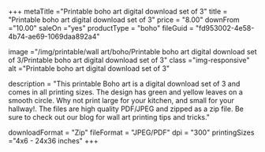 +++
metaTitle ="Printable boho art digital download set of 3"
title = "Printable boho art digital download set of 3"
price = "8.00"
downFrom ="10.00"
saleOn ="yes"
productType = "boho"
fileGuid = "fd953002-4e58-4b74-ae69-1069daa892a4"

image ="/img/printable/wall art/boho/Printable boho art digital download set of 3/Printable boho art digital download set of 3"
class ="img-responsive"
alt ="Printable boho art digital download set of 3"

description = "This printable Boho art is a digital download set of 3 and comes in all printing sizes. The design has green and yellow leaves on a smooth circle. Why not print large for your kitchen, and small for your hallway!.  The files are high quality PDF/JPEG and zipped as a zip file. Be sure to check out our blog for wall art printing tips and tricks."

downloadFormat = "Zip"
fileFormat = "JPEG/PDF"
dpi = "300"
printingSizes ="4x6 - 24x36 inches"
+++
